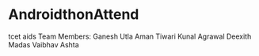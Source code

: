 # AndroidthonAttend

tcet aids
Team Members:
    Ganesh Utla
    Aman Tiwari
    Kunal Agrawal
    Deexith Madas
    Vaibhav Ashta
